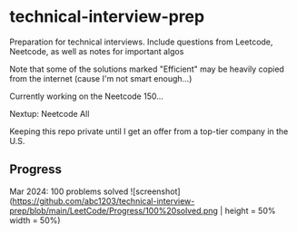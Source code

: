 # technical-interview-prep
Preparation for technical interviews. Include questions from Leetcode, Neetcode, as well as notes for important algos

Note that some of the solutions marked "Efficient" may be heavily copied from the internet (cause I'm not smart enough...)

Currently working on the Neetcode 150...

Nextup: Neetcode All

Keeping this repo private until I get an offer from a top-tier company in the U.S.


## Progress
Mar 2024: 100 problems solved
![screenshot](https://github.com/abc1203/technical-interview-prep/blob/main/LeetCode/Progress/100%20solved.png | height = 50% width = 50%)
